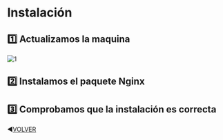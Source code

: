 # Instalación
## :one: Actualizamos la maquina
![1]()
## 2️⃣ Instalamos el paquete Nginx

## 3️⃣ Comprobamos que la instalación es correcta

:arrow_backward:[VOLVER](https://github.com/kikelopser/Nginx)
